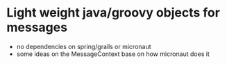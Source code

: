 # Light weight java/groovy objects for messages

- no dependencies on spring/grails or micronaut
- some ideas on the MessageContext base on how micronaut does it
